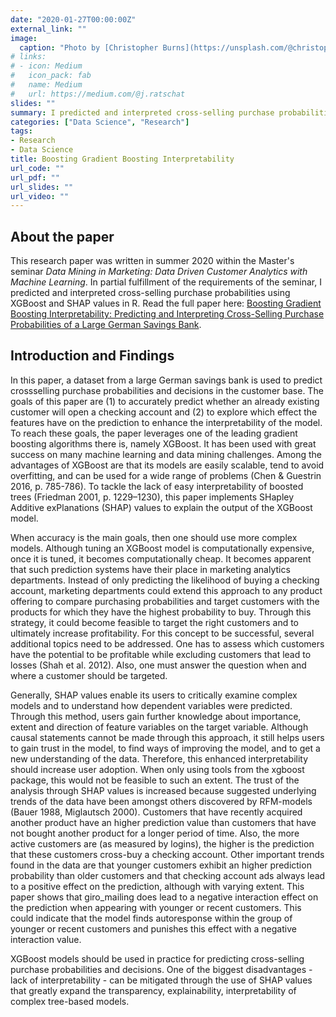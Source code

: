 ```yaml
---
date: "2020-01-27T00:00:00Z"
external_link: ""
image:
  caption: "Photo by [Christopher Burns](https://unsplash.com/@christopher__burns) on [Unsplash](https://unsplash.com/photos/Kj2SaNHG-hg)"
# links:
# - icon: Medium
#   icon_pack: fab
#   name: Medium
#   url: https://medium.com/@j.ratschat
slides: ""
summary: I predicted and interpreted cross-selling purchase probabilities using XGBoost and SHAP values in R.
categories: ["Data Science", "Research"]
tags:
- Research
- Data Science
title: Boosting Gradient Boosting Interpretability
url_code: ""
url_pdf: ""
url_slides: ""
url_video: ""
---
```


## About the paper
This research paper was written in summer 2020 within the Master's seminar *Data Mining in Marketing: Data Driven Customer Analytics with Machine Learning*. In partial fulfillment of the requirements of the seminar, I predicted and interpreted cross-selling purchase probabilities using XGBoost and SHAP values in R. Read the full paper here: [Boosting Gradient Boosting Interpretability: Predicting and Interpreting Cross-Selling Purchase Probabilities of a Large German Savings Bank](https://github.com/JRatschat/Boosting-Gradient-Boosting-Interpretability/blob/master/Boosting_Gradient_Boosting_Interpretability.pdf).

## Introduction and Findings
In this paper, a dataset from a large German savings bank is used to predict crossselling purchase probabilities and decisions in the customer base. The goals of this paper are (1) to accurately predict whether an already existing customer will open a checking account and (2) to explore which effect the features have on the prediction to enhance the interpretability of the model. To reach these goals, the paper leverages one of the leading gradient boosting algorithms there is, namely XGBoost. It has been used with great success on many machine learning and data mining challenges. Among the advantages of XGBoost are that its models are easily scalable, tend to avoid overfitting, and can be used for a wide range of problems (Chen & Guestrin 2016, p. 785-786). To tackle the lack of easy interpretability of boosted trees (Friedman 2001, p. 1229–1230), this paper implements SHapley Additive exPlanations (SHAP) values to explain the output of the XGBoost model.

When accuracy is the main goals, then one should use more complex models. Although tuning an XGBoost model is computationally expensive, once it is tuned, it becomes computationally cheap. It becomes apparent that such prediction systems have their place in marketing analytics departments. Instead of only predicting the likelihood of buying a checking account, marketing departments could extend this approach to any product offering to compare purchasing probabilities and target customers with the products for which they have the highest probability to buy. Through this strategy, it could become feasible to target the right customers and to ultimately increase profitability. For this concept to be successful, several additional topics need to be addressed. One has to assess which customers have the potential to be profitable while excluding customers that lead to losses (Shah et al. 2012). Also, one must answer the question when and where a customer should be targeted.

Generally, SHAP values enable its users to critically examine complex models and to understand how dependent variables were predicted. Through this method, users gain further knowledge about importance, extent and direction of feature variables on the target variable. Although causal statements cannot be made through this approach, it still helps users to gain trust in the model, to find ways of improving the model, and to get a new understanding of the data. Therefore, this enhanced interpretability should increase user adoption. When only using tools from the xgboost package, this would not be feasible to such an extent. The trust of the analysis through SHAP values is increased because suggested underlying trends of the data have been amongst others discovered by RFM-models (Bauer 1988, Miglautsch 2000). Customers that have recently acquired another product have an higher prediction value than customers that have not bought another product for a longer period of time. Also, the more active customers are (as measured by logins), the higher is the prediction that these customers cross-buy a checking account. Other important trends found in the data are that younger customers exhibit an higher prediction probability than older customers and that checking account ads always lead to a positive effect on the prediction, although with varying extent. This paper shows that giro_mailing does lead to a negative interaction effect on the prediction when appearing with younger or recent customers. This could indicate that the model finds autoresponse within the group of younger or recent customers and punishes this effect with a negative interaction value.

XGBoost models should be used in practice for predicting cross-selling purchase probabilities and decisions. One of the biggest disadvantages - lack of interpretability - can be mitigated through the use of SHAP values that greatly expand the transparency, explainability, interpretability of complex tree-based models.